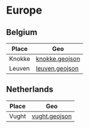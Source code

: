 # Europe

## Belgium

| Place | Geo |
| -- | -- |
| Knokke | [knokke.geojson](knokke.geojson) |
| Leuven | [leuven.geojson](leuven.geojson) |

## Netherlands

| Place | Geo |
| -- | -- |
| Vught | [vught.geojson](vught.geojson) |
